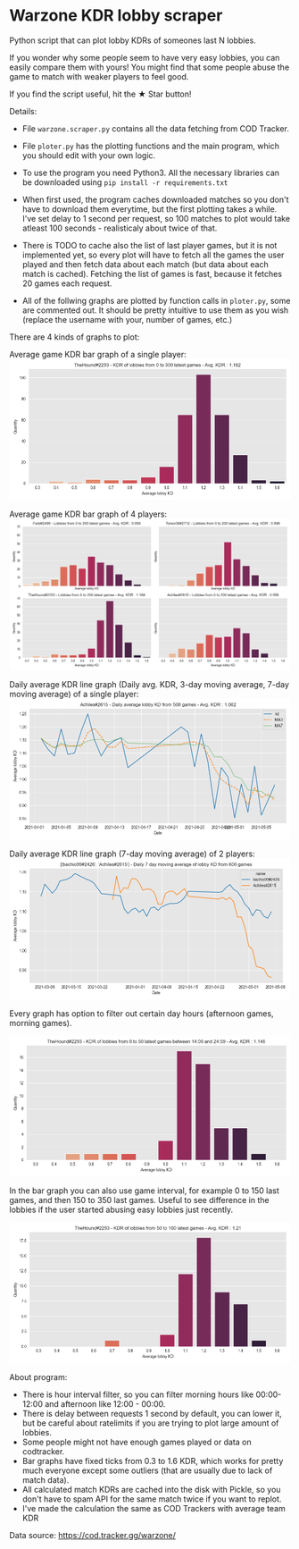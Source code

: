 # Warzone KDR lobby scraper

Python script that can plot lobby KDRs of someones last N lobbies.

If you wonder why some people seem to have very easy lobbies, you can easily compare them with yours! You might find that some people abuse the game to match with weaker players to feel good.

If you find the script useful, hit the ★ Star button!

Details:
 - File `warzone.scraper.py` contains all the data fetching from COD Tracker.
 - File `ploter.py` has the plotting functions and the main program, which you should edit with your own logic.

 - To use the program you need Python3. All the necessary libraries can be downloaded using `pip install -r requirements.txt`

 - When first used, the program caches downloaded matches so you don't have to download them everytime, but the first plotting takes a while. I've set delay to 1 second per request, so 100 matches to plot would take atleast 100 seconds - realisticaly about twice of that.

 - There is TODO to cache also the list of last player games, but it is not implemented yet, so every plot will have to fetch all the games the user played and then fetch data about each match (but data about each match is cached). Fetching the list of games is fast, because it fetches 20 games each request.

- All of the follwing graphs are plotted by function calls in `ploter.py`, some are commented out. It should be pretty intuitive to use them as you wish (replace the username with your, number of games, etc.)

There are 4 kinds of graphs to plot:

Average game KDR bar graph of a single player:
![Average game KDR bar graph of a single player:](plots/total_TheHound%232293_0-300_hours_0-0.png)

Average game KDR bar graph of 4 players:
![Average game KDR bar graph of 4 players:](plots/total_Farb%232499_Tomor36%232712_TheHound%232293_Achiles%232615_0-200_hour_0-0.png)

Daily average KDR line graph (Daily avg. KDR, 3-day moving average, 7-day moving average) of a single player:
![Daily average KDR line graph (Daily avg. KDR, 3-day moving average, 7-day moving average) of a single player:](plots/daily_Achiles%232615_508_hours_0-0.png)

Daily average KDR line graph (7-day moving average) of 2 players:
![Daily average KDR line graph (7-day moving average) of 2 players:](plots/daily_bachio99%232426_Achiles%232615_600_hour_0-0.png)

Every graph has option to filter out certain day hours (afternoon games, morning games).

![Example:](plots/total_TheHound%232293_0-50_hours_14-24.png)

In the bar graph you can also use game interval, for example 0 to 150 last games, and then 150 to 350 last games. Useful to see difference in the lobbies if the user started abusing easy lobbies just recently.

![Example:](plots/total_TheHound%232293_50-100_hours_0-0.png)


About program:
- There is hour interval filter, so you can filter morning hours like 00:00-12:00 and afternoon like 12:00 - 00:00.
- There is delay between requests 1 second by default, you can lower it, but be careful about ratelimits if you are trying to plot large amount of lobbies.
- Some people might not have enough games played or data on codtracker.
- Bar graphs have fixed ticks from 0.3 to 1.6 KDR, which works for pretty much everyone except some outliers (that are usually due to lack of match data).
- All calculated match KDRs are cached into the disk with Pickle, so you don't have to spam API for the same match twice if you want to replot.
- I've made the calculation the same as COD Trackers with average team KDR

Data source: https://cod.tracker.gg/warzone/
